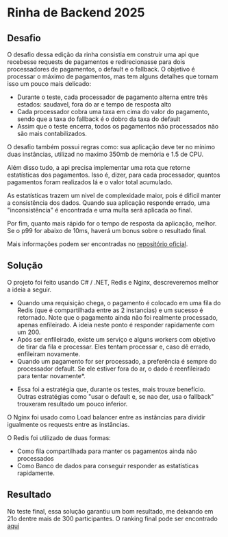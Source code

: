 # Rinha de Backend 2025

## Desafio

O desafio dessa edição da rinha consistia em construir uma api que recebesse requests de pagamentos e redirecionasse para dois processadores de pagamentos, o default e o fallback. O objetivo é processar o máximo de pagamentos, mas tem alguns detalhes que tornam isso um pouco mais delicado:
- Durante o teste, cada processador de pagamento alterna entre três estados: saudavel, fora do ar e tempo de resposta alto
- Cada processador cobra uma taxa em cima do valor do pagamento, sendo que a taxa do fallback é o dobro da taxa do default
- Assim que o teste encerra, todos os pagamentos não processados não são mais contabilizados.

O desafio também possui regras como: sua aplicação deve ter no mínimo duas instâncias, utilizad no maximo 350mb de memória e 1.5 de CPU.

Além disso tudo, a api precisa implementar uma rota que retorne estatísticas dos pagamentos. Isso é, dizer, para cada processador, quantos pagamentos foram realizados lá e o valor total acumulado.

As estatísticas trazem um nivel de complexidade maior, pois é dificil manter a consistência dos dados. Quando sua aplicação responde errado, uma "inconsistência" é encontrada e uma multa será aplicada ao final.

Por fim, quanto mais rápido for o tempo de resposta da aplicação, melhor. Se o p99 for abaixo de 10ms, haverá um bonus sobre o resultado final.

Mais informações podem ser encontradas no [repositório oficial](https://github.com/zanfranceschi/rinha-de-backend-2025).

## Solução

O projeto foi feito usando C# / .NET, Redis e Nginx, descreveremos melhor a ideia a seguir.

- Quando uma requisição chega, o pagamento é colocado em uma fila do Redis (que é compartilhada entre as 2 instancias) e um sucesso é retornado. Note que o pagamento ainda não foi realmente processado, apenas enfileirado. A ideia neste ponto é responder rapidamente com um 200.
- Após ser enfileirado, existe um serviço e alguns workers com objetivo de tirar da fila e processar. Eles tentam processar e, caso dê errado, enfileiram novamente.
- Quando um pagamento for ser processado, a preferência é sempre do processador default. Se ele estiver fora do ar, o dado é reenfileirado para tentar novamente*.

* Essa foi a estratégia que, durante os testes, mais trouxe benefício. Outras estratégias como "usar o default e, se nao der, usa o fallback" trouxeram resultado um pouco inferior.

O Nginx foi usado como Load balancer entre as instâncias para dividir igualmente os requests entre as instâncias.

O Redis foi utilizado de duas formas:
  - Como fila compartilhada para manter os pagamentos ainda não processados
  - Como Banco de dados para conseguir responder as estatísticas rapidamente.

## Resultado

No teste final, essa solução garantiu um bom resultado, me deixando em 21o dentre mais de 300 participantes. O ranking final pode ser encontrado [aqui](https://github.com/zanfranceschi/rinha-de-backend-2025/blob/main/RESULTADOS_FINAIS.md)

